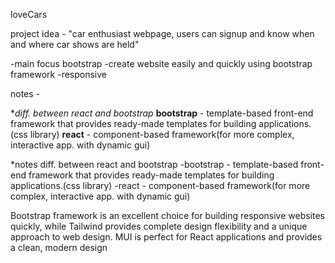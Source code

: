 loveCars

project idea - "car enthusiast webpage, users can signup and know when and where car shows are held"

-main focus bootstrap
-create website easily and quickly using bootstrap framework
-responsive

notes -

**diff. between react and bootstrap*
**bootstrap** - template-based front-end framework that provides ready-made templates for building applications.(css library)
**react** - component-based framework(for more complex, interactive app. with dynamic gui)

*notes
diff. between react and bootstrap
-bootstrap - template-based front-end framework that provides ready-made templates for building applications.(css library)
-react - component-based framework(for more complex, interactive app. with dynamic gui)

Bootstrap framework is an excellent choice for building responsive websites quickly, while Tailwind provides complete design
flexibility and a unique approach to web design. MUI is perfect for React applications and provides a clean, modern design
